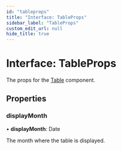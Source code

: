 ```yaml
---
id: "tableprops"
title: "Interface: TableProps"
sidebar_label: "TableProps"
custom_edit_url: null
hide_title: true
---
```


# Interface: TableProps

The props for the [Table](../functions/table.md) component.

## Properties

### displayMonth

• **displayMonth**: Date

The month where the table is displayed.
